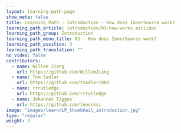 ```yaml
---
layout: learning-path-page
show_meta: false
title: Learning Path - Introduction - How does InnerSource work?
learning_path_article: introduction/03-how-works.asciidoc
learning_path_group: Introduction
learning_path_menu_title: 03 - How does InnerSource work?
learning_path_position: 3
learning_path_translation: ""
no_video: false
contributors:
  - name: Willem Jiang
    url: https://github.com/WillemJiang
  - name: Tom Sadler
    url: https://github.com/tsadler1988
  - name: rrrutledge
    url: https://github.com/rrrutledge
  - name: Johannes Tigges
    url: https://github.com/lenucksi
image: "images/learn/LP_thumbnail_introduction.jpg"
type: "regular"
weight: 3
---
```

<!--- This file autogenerated from https://github.com/InnerSourceCommons/InnerSourceLearningPath/blob/master/scripts/generate_learning_path_markdown.js -->